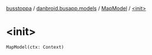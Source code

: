 [busstoppa](../../index.md) / [danbroid.busapp.models](../index.md) / [MapModel](index.md) / [&lt;init&gt;](./-init-.md)

# &lt;init&gt;

`MapModel(ctx: Context)`